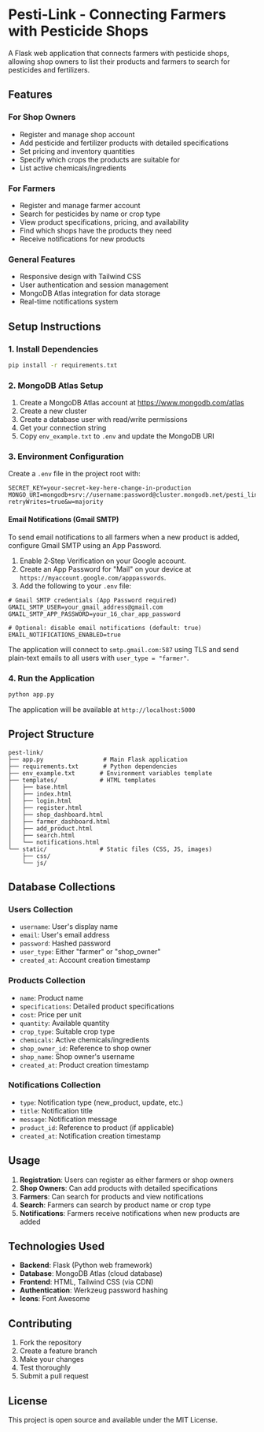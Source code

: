 # Pesti-Link - Connecting Farmers with Pesticide Shops

A Flask web application that connects farmers with pesticide shops, allowing shop owners to list their products and farmers to search for pesticides and fertilizers.

## Features

### For Shop Owners
- Register and manage shop account
- Add pesticide and fertilizer products with detailed specifications
- Set pricing and inventory quantities
- Specify which crops the products are suitable for
- List active chemicals/ingredients

### For Farmers
- Register and manage farmer account
- Search for pesticides by name or crop type
- View product specifications, pricing, and availability
- Find which shops have the products they need
- Receive notifications for new products

### General Features
- Responsive design with Tailwind CSS
- User authentication and session management
- MongoDB Atlas integration for data storage
- Real-time notifications system

## Setup Instructions

### 1. Install Dependencies
```bash
pip install -r requirements.txt
```

### 2. MongoDB Atlas Setup
1. Create a MongoDB Atlas account at https://www.mongodb.com/atlas
2. Create a new cluster
3. Create a database user with read/write permissions
4. Get your connection string
5. Copy `env_example.txt` to `.env` and update the MongoDB URI

### 3. Environment Configuration
Create a `.env` file in the project root with:
```
SECRET_KEY=your-secret-key-here-change-in-production
MONGO_URI=mongodb+srv://username:password@cluster.mongodb.net/pesti_link?retryWrites=true&w=majority
```

#### Email Notifications (Gmail SMTP)
To send email notifications to all farmers when a new product is added, configure Gmail SMTP using an App Password.

1. Enable 2‑Step Verification on your Google account.
2. Create an App Password for "Mail" on your device at `https://myaccount.google.com/apppasswords`.
3. Add the following to your `.env` file:
```
# Gmail SMTP credentials (App Password required)
GMAIL_SMTP_USER=your_gmail_address@gmail.com
GMAIL_SMTP_APP_PASSWORD=your_16_char_app_password

# Optional: disable email notifications (default: true)
EMAIL_NOTIFICATIONS_ENABLED=true
```
The application will connect to `smtp.gmail.com:587` using TLS and send plain-text emails to all users with `user_type = "farmer"`.

### 4. Run the Application
```bash
python app.py
```

The application will be available at `http://localhost:5000`

## Project Structure

```
pest-link/
├── app.py                 # Main Flask application
├── requirements.txt       # Python dependencies
├── env_example.txt       # Environment variables template
├── templates/            # HTML templates
│   ├── base.html
│   ├── index.html
│   ├── login.html
│   ├── register.html
│   ├── shop_dashboard.html
│   ├── farmer_dashboard.html
│   ├── add_product.html
│   ├── search.html
│   └── notifications.html
└── static/               # Static files (CSS, JS, images)
    ├── css/
    └── js/
```

## Database Collections

### Users Collection
- `username`: User's display name
- `email`: User's email address
- `password`: Hashed password
- `user_type`: Either "farmer" or "shop_owner"
- `created_at`: Account creation timestamp

### Products Collection
- `name`: Product name
- `specifications`: Detailed product specifications
- `cost`: Price per unit
- `quantity`: Available quantity
- `crop_type`: Suitable crop type
- `chemicals`: Active chemicals/ingredients
- `shop_owner_id`: Reference to shop owner
- `shop_name`: Shop owner's username
- `created_at`: Product creation timestamp

### Notifications Collection
- `type`: Notification type (new_product, update, etc.)
- `title`: Notification title
- `message`: Notification message
- `product_id`: Reference to product (if applicable)
- `created_at`: Notification creation timestamp

## Usage

1. **Registration**: Users can register as either farmers or shop owners
2. **Shop Owners**: Can add products with detailed specifications
3. **Farmers**: Can search for products and view notifications
4. **Search**: Farmers can search by product name or crop type
5. **Notifications**: Farmers receive notifications when new products are added

## Technologies Used

- **Backend**: Flask (Python web framework)
- **Database**: MongoDB Atlas (cloud database)
- **Frontend**: HTML, Tailwind CSS (via CDN)
- **Authentication**: Werkzeug password hashing
- **Icons**: Font Awesome

## Contributing

1. Fork the repository
2. Create a feature branch
3. Make your changes
4. Test thoroughly
5. Submit a pull request

## License

This project is open source and available under the MIT License.
